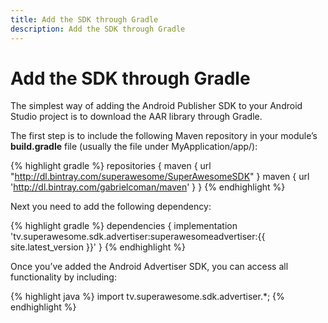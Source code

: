 ```yaml
---
title: Add the SDK through Gradle
description: Add the SDK through Gradle
---
```


# Add the SDK through Gradle

The simplest way of adding the Android Publisher SDK to your Android Studio project is to download the AAR library through Gradle.

The first step is to include the following Maven repository in your module’s <strong>build.gradle</strong> file (usually the file under MyApplication/app/):

{% highlight gradle %}
repositories {
    maven { url "http://dl.bintray.com/superawesome/SuperAwesomeSDK" }
    maven { url  'http://dl.bintray.com/gabrielcoman/maven' }
}
{% endhighlight %}

Next you need to add the following dependency:

{% highlight gradle %}
dependencies {
    implementation 'tv.superawesome.sdk.advertiser:superawesomeadvertiser:{{ site.latest_version }}'
}
{% endhighlight %}

Once you’ve added the Android Advertiser SDK, you can access all functionality by including:

{% highlight java %}
import tv.superawesome.sdk.advertiser.*;
{% endhighlight %}
